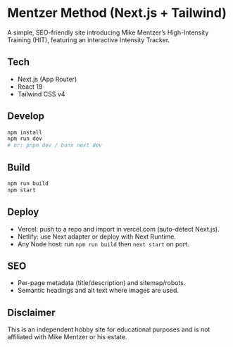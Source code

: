 # Mentzer Method (Next.js + Tailwind)

A simple, SEO-friendly site introducing Mike Mentzer’s High-Intensity Training (HIT), featuring an interactive Intensity Tracker.

## Tech

- Next.js (App Router)
- React 19
- Tailwind CSS v4

## Develop

```bash
npm install
npm run dev
# or: pnpm dev / bunx next dev
```

## Build

```bash
npm run build
npm start
```

## Deploy

- Vercel: push to a repo and import in vercel.com (auto-detect Next.js).
- Netlify: use Next adapter or deploy with Next Runtime.
- Any Node host: run `npm run build` then `next start` on port.

## SEO

- Per-page metadata (title/description) and sitemap/robots.
- Semantic headings and alt text where images are used.

## Disclaimer

This is an independent hobby site for educational purposes and is not affiliated with Mike Mentzer or his estate.
